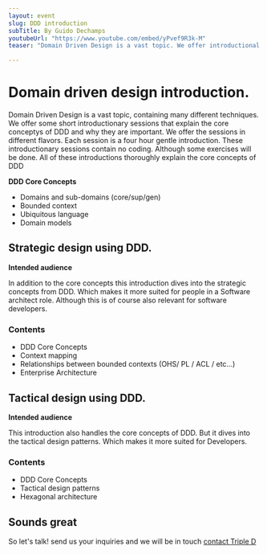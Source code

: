 ```yaml
---
layout: event
slug: DDD introduction
subTitle: By Guido Dechamps
youtubeUrl: "https://www.youtube.com/embed/yPvef9R3k-M"
teaser: "Domain Driven Design is a vast topic. We offer introductional sessions with different flavors depending on the intended audience"

---
```


# Domain driven design introduction.

Domain Driven Design is a vast topic, containing many different techniques. We offer some short introductionary sessions that explain the core conceptys of DDD and why they are important. We offer the sessions in different flavors. Each session is a four hour gentle introduction. These introductionary sessions contain no coding. Although some exercises will be done.
All of these introductions thoroughly explain the core concepts of DDD

**DDD Core Concepts**
+ Domains and sub-domains (core/sup/gen)
+ Bounded context
+ Ubiquitous language
+ Domain models

## Strategic design using DDD.

**Intended audience**

In addition to the core concepts this introduction dives into the strategic concepts from DDD. Which makes it more suited for people in a Software architect role. Although this is of course also relevant for software developers.

### Contents

+ DDD Core Concepts
+ Context mapping
+ Relationships between bounded contexts (OHS/ PL / ACL / etc...)
+ Enterprise Architecture


## Tactical design using DDD.

**Intended audience**

This introduction also handles the core concepts of DDD. But it dives into the tactical design patterns. Which makes it more suited for Developers. 

### Contents

+ DDD Core Concepts
+ Tactical design patterns 
+ Hexagonal architecture


## Sounds great

So let's talk! send us your inquiries and we will be in touch 
[contact Triple D](/contact/)
